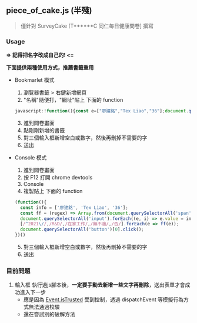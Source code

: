 

## piece_of_cake.js (半殘)

> 僅針對 SurveyCake [T******C 同仁每日健康問卷] 撰寫

### Usage

**=> 記得把名字改成自己的! <=**

**下面提供兩種使用方式，推薦書籤重用**

* Bookmarlet 模式
  1. 瀏覽器書籤 > 右鍵新增網頁  
  2. "名稱"隨便打，"網址"貼上 下面的 function
  
  ```js
  javascript:!function(){const e=["廖建銘","Tex Liao","36"];document.querySelectorAll("input").forEach((c,r)=>c.value=e[r]),[/^2021\//,/R&D/,/在家工作/,/無不適/,/否/].forEach(e=>(e=>Array.from(document.querySelectorAll("span")).filter(c=>e.test(c.innerText)).forEach((e,c)=>!(c%2)&&e.children[0].click()))(e)),document.querySelectorAll("button")[0].click()}();
  ```
  3. 進到問卷畫面
  4. 點剛剛新增的書籤
  5. 對三個輸入框新增空白或數字，然後再刪掉不需要的字
  6. 送出

* Console 模式
  1. 進到問卷畫面
  2. 按 F12 打開 chrome devtools 
  3. Console 
  4. 複製貼上 下面的 function 
  
  ```js
  (function(){
    const info = ['廖建銘', 'Tex Liao', '36'];
    const ff = (regex) => Array.from(document.querySelectorAll('span')).filter(e => regex.test(e.innerText)).forEach((e, i) => !(i % 2) && e.children[0].click());
    document.querySelectorAll('input').forEach((e, i) => e.value = info[i]);
    [/^2021\//,/R&D/,/在家工作/,/無不適/,/否/].forEach(e => ff(e));
    document.querySelectorAll('button')[0].click();  
  })()
  ```
  5. 對三個輸入框新增空白或數字，然後再刪掉不需要的字
  6. 送出

### 目前問題
1. 輸入框 執行過js腳本後，**一定要手動去新增一些文字再刪除**，送出表單才會成功進入下一步
    * 應是因為 [Event.isTrusted](https://developer.mozilla.org/zh-TW/docs/Web/API/Event/isTrusted) 受到控制，透過 dispatchEvent 等模擬行為方式無法通過校驗
    * 還在嘗試別的破解方法


